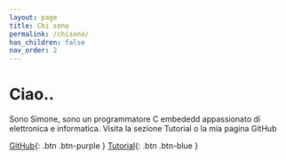 ```yaml
---
layout: page
title: Chi sono
permalink: /chisono/
has_children: false
nav_order: 2
---
```


# Ciao..

Sono Simone, sono un programmatore C embededd appassionato di elettronica e informatica. Visita la sezione Tutorial o la mia pagina GitHub

[GitHub](https://github.com/simonediricco1/){: .btn .btn-purple }
[Tutorial](./tutorial.markdown){: .btn .btn-blue }
